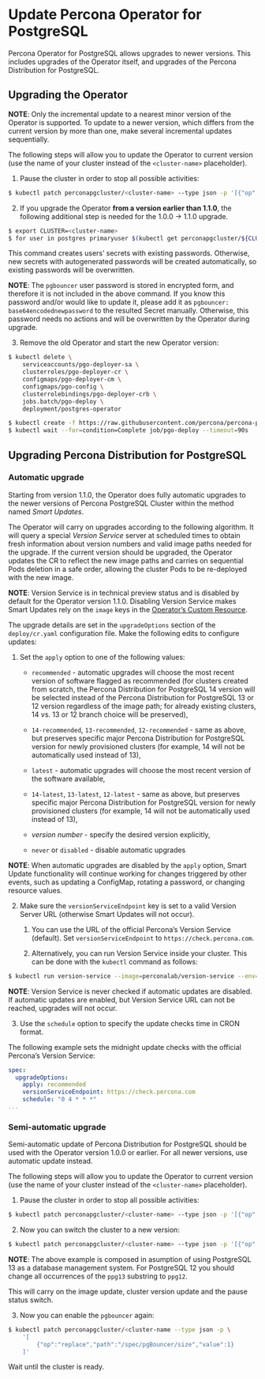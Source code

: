 # Update Percona Operator for PostgreSQL

Percona Operator for PostgreSQL allows upgrades to newer versions.
This includes upgrades of the Operator itself, and upgrades of the Percona
Distribution for PostgreSQL.

## Upgrading the Operator

**NOTE**: Only the incremental update to a nearest minor version of the
Operator is supported. To update
to a newer version, which differs from the current version by more
than one, make several incremental updates sequentially.

The following steps will allow you to update the Operator to current version
(use the name of your cluster instead of the `<cluster-name>` placeholder).


1. Pause the cluster in order to stop all possible activities:

```bash
$ kubectl patch perconapgcluster/<cluster-name> --type json -p '[{"op": "replace", "path": "/spec/pause", "value": true},{"op":"replace","path":"/spec/pgBouncer/size","value":0}]'
```


2. If you upgrade the Operator **from a version earlier than 1.1.0**, the
following additional step is needed for the 1.0.0 → 1.1.0 upgrade.

```bash
$ export CLUSTER=<cluster-name>
$ for user in postgres primaryuser $(kubectl get perconapgcluster/${CLUSTER} -o yaml | yq r - 'spec.user'); do args+="--from-literal=$user=$(kubectl get secret/${CLUSTER}-${user}-o yaml | yq r - 'data.password' | base64 -d) "; done; eval kubectl create secret generic ${CLUSTER}-users "${args}"
```

This command creates users’ secrets with existing passwords. Otherwise, new
secrets with autogenerated passwords will be created automatically,
so existing passwords will be overwritten.

**NOTE**: The `pgbouncer` user password is stored in encrypted form, and
therefore it is not included in the above command. If you know this
password and/or would like to update it, please add it as
`pgbouncer: base64encodednewpassword` to the resulted Secret manually.
Otherwise, this password needs no actions and will be overwritten by the
Operator during upgrade.


3. Remove the old Operator and start the new Operator version:

```bash
$ kubectl delete \
    serviceaccounts/pgo-deployer-sa \
    clusterroles/pgo-deployer-cr \
    configmaps/pgo-deployer-cm \
    configmaps/pgo-config \
    clusterrolebindings/pgo-deployer-crb \
    jobs.batch/pgo-deploy \
    deployment/postgres-operator

$ kubectl create -f https://raw.githubusercontent.com/percona/percona-postgresql-operator/v1.2.0/deploy/operator.yaml
$ kubectl wait --for=condition=Complete job/pgo-deploy --timeout=90s
```

## Upgrading Percona Distribution for PostgreSQL

### Automatic upgrade

Starting from version 1.1.0, the Operator does fully automatic upgrades to
the newer versions of Percona PostgreSQL Cluster within the method named *Smart
Updates*.

The Operator will carry on upgrades according to the following algorithm.
It will query a special *Version Service* server at scheduled times to obtain
fresh information about version numbers and valid image paths needed for the
upgrade. If the current version should be upgraded, the Operator updates the CR
to reflect the new image paths and carries on sequential Pods deletion in a safe
order, allowing the cluster Pods to be re-deployed with the new image.

**NOTE**: Version Service is in technical preview status and is disabled by
default for the Operator version 1.1.0. Disabling Version Service
makes Smart Updates rely on the `image` keys in the [Operator’s Custom Resource](operator.md#operator-custom-resource-options).

The upgrade details are set in the `upgradeOptions` section of the
`deploy/cr.yaml` configuration file. Make the following edits to configure
updates:


1. Set the `apply` option to one of the following values:


    * `recommended` - automatic upgrades will choose the most recent version
of software flagged as recommended (for clusters created from scratch,
the Percona Distribution for PostgreSQL 14 version will be selected
instead of the Percona Distribution for PostgreSQL 13 or 12 version
regardless of the image path; for already existing clusters, 14 vs. 13 or
12 branch choice will be preserved),


    * `14-recommended`, `13-recommended`, `12-recommended` - same as above,
but preserves specific major Percona Distribution for PostgreSQL version
for newly provisioned clusters (for example, 14 will not be automatically
used instead of 13),


    * `latest` - automatic upgrades will choose the most recent version of
the software available,


    * `14-latest`, `13-latest`, `12-latest` - same as above, but preserves
specific major Percona Distribution for PostgreSQL version for newly
provisioned clusters (for example, 14 will not be automatically
used instead of 13),


    * *version number* - specify the desired version explicitly,


    * `never` or `disabled` - disable automatic upgrades

**NOTE**: When automatic upgrades are disabled by the `apply` option,
Smart Update functionality will continue working for changes triggered
by other events, such as updating a ConfigMap, rotating a password, or
changing resource values.


2. Make sure the `versionServiceEndpoint` key is set to a valid Version
Server URL (otherwise Smart Updates will not occur).


    1. You can use the URL of the official Percona’s Version Service (default).
Set `versionServiceEndpoint` to `https://check.percona.com`.


    2. Alternatively, you can run Version Service inside your cluster. This
can be done with the `kubectl` command as follows:

```bash
$ kubectl run version-service --image=perconalab/version-service --env="SERVE_HTTP=true" --port 11000 --expose
```

**NOTE**: Version Service is never checked if automatic updates are disabled.
If automatic updates are enabled, but Version Service URL can not be
reached, upgrades will not occur.


3. Use the `schedule` option to specify the update checks time in CRON format.

The following example sets the midnight update checks with the official
Percona’s Version Service:

```yaml
spec:
  upgradeOptions:
    apply: recommended
    versionServiceEndpoint: https://check.percona.com
    schedule: "0 4 * * *"
...
```

### Semi-automatic upgrade

Semi-automatic update of Percona Distribution for PostgreSQL should be used with the Operator
version 1.0.0 or earlier. For all newer versions, use automatic update
instead.

The following steps will allow you to update the Operator to current version
(use the name of your cluster instead of the `<cluster-name>` placeholder).


1. Pause the cluster in order to stop all possible activities:

```bash
$ kubectl patch perconapgcluster/<cluster-name> --type json -p '[{"op": "replace", "path": "/spec/pause", "value": true},{"op":"replace","path":"/spec/pgBouncer/size","value":0}]'
```


2. Now you can switch the cluster to a new version:

```bash
$ kubectl patch perconapgcluster/<cluster-name> --type json -p '[{"op": "replace", "path": "/spec/backup/backrestRepoImage", "value": "percona/percona-postgresql-operator:1.2.0-ppg13-pgbackrest-repo"},{"op":"replace","path":"/spec/backup/image","value":"percona/percona-postgresql-operator:1.2.0-ppg13-pgbackrest"},{"op":"replace","path":"/spec/pgBadger/image","value":"percona/percona-postgresql-operator:1.2.0-ppg13-pgbadger"},{"op":"replace","path":"/spec/pgBouncer/image","value":"percona/percona-postgresql-operator:1.2.0-ppg13-pgbouncer"},{"op":"replace","path":"/spec/pgPrimary/image","value":"percona/percona-postgresql-operator:1.2.0-ppg13-postgres-ha"},{"op":"replace","path":"/spec/userLabels/pgo-version","value":"v1.2.0"},{"op":"replace","path":"/metadata/labels/pgo-version","value":"v1.2.0"},{"op": "replace", "path": "/spec/pause", "value": false}]'
```

**NOTE**: The above example is composed in asumption of using PostgreSQL 13 as
a database management system. For PostgreSQL 12 you should change all
occurrences of the `ppg13` substring to `ppg12`.

This will carry on the image update, cluster version update and the pause status
switch.


3. Now you can enable the `pgbouncer` again:

```bash
$ kubectl patch perconapgcluster/<cluster-name --type json -p \
    '[
        {"op":"replace","path":"/spec/pgBouncer/size","value":1}
    ]'
```

Wait until the cluster is ready.
